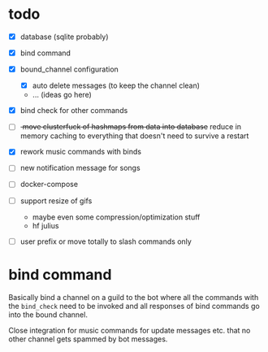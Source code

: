 # todo

- [x] database (sqlite probably)
- [x] bind command
- [x] bound_channel configuration
    - [x] auto delete messages (to keep the channel clean)
    - ... (ideas go here)
- [x] bind check for other commands
- [ ] <del> move clusterfuck of hashmaps from data into database</del> reduce in memory caching to everything that doesn't need to survive a restart
- [x] rework music commands with binds
- [ ] new notification message for songs
- [ ] docker-compose
- [ ] support resize of gifs
    - maybe even some compression/optimization stuff
    - hf julius
- [ ] user prefix or move totally to slash commands only


# bind command

Basically bind a channel on a guild to the bot where all the commands with the `bind_check`
need to be invoked and all responses of bind commands go into the bound channel.

Close integration for music commands for update messages etc. that no other channel gets spammed
by bot messages.

